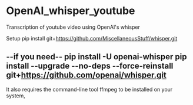 # OpenAI_whisper_youtube
Transcription of youtube video using OpenAI's whisper

Setup
pip install git+https://github.com/MiscellaneousStuff/whisper.git
 

--if you need--
pip install -U openai-whisper
pip install --upgrade --no-deps --force-reinstall git+https://github.com/openai/whisper.git
---

It also requires the command-line tool ffmpeg to be installed on your system,
